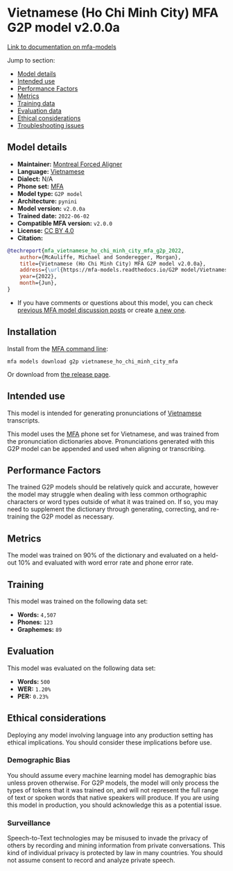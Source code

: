 
# Vietnamese (Ho Chi Minh City) MFA G2P model v2.0.0a

[Link to documentation on mfa-models](https://mfa-models.readthedocs.io/en/main/g2p/vietnamese_ho_chi_minh_city_mfa.html)

Jump to section:

- [Model details](#model-details)
- [Intended use](#intended-use)
- [Performance Factors](#performance-factors)
- [Metrics](#metrics)
- [Training data](#training-data)
- [Evaluation data](#evaluation-data)
- [Ethical considerations](#ethical-considerations)
- [Troubleshooting issues](#troubleshooting-issues)

## Model details

- **Maintainer:** [Montreal Forced Aligner](https://montreal-forced-aligner.readthedocs.io/)
- **Language:** [Vietnamese](https://en.wikipedia.org/wiki/Vietnamese_language)
- **Dialect:** N/A
- **Phone set:** [MFA](https://mfa-models.readthedocs.io/en/refactor/mfa_phone_set.html#vietnamese)
- **Model type:** `G2P model`
- **Architecture:** `pynini`
- **Model version:** `v2.0.0a`
- **Trained date:** `2022-06-02`
- **Compatible MFA version:** `v2.0.0`
- **License:** [CC BY 4.0](https://github.com/MontrealCorpusTools/mfa-models/tree/main/g2p/vietnamese/ho_chi_minh_city_mfa/v2.0.0a/LICENSE)
- **Citation:**

```bibtex
@techreport{mfa_vietnamese_ho_chi_minh_city_mfa_g2p_2022,
	author={McAuliffe, Michael and Sonderegger, Morgan},
	title={Vietnamese (Ho Chi Minh City) MFA G2P model v2.0.0a},
	address={\url{https://mfa-models.readthedocs.io/G2P model/Vietnamese/Vietnamese (Ho Chi Minh City) MFA G2P model v2_0_0a.html}},
	year={2022},
	month={Jun},
}
```

- If you have comments or questions about this model, you can check [previous MFA model discussion posts](https://github.com/MontrealCorpusTools/mfa-models/discussions?discussions_q=Vietnamese+Ho+Chi+Minh+City+MFA+G2P+model+v2.0.0a) or create [a new one](https://github.com/MontrealCorpusTools/mfa-models/discussions/new).

## Installation

Install from the [MFA command line](https://montreal-forced-aligner.readthedocs.io/en/latest/user_guide/models/index.html):

```
mfa models download g2p vietnamese_ho_chi_minh_city_mfa
```

Or download from [the release page](https://github.com/MontrealCorpusTools/mfa-models/releases/tag/g2p-vietnamese_ho_chi_minh_city_mfa-v2.0.0a).

## Intended use

This model is intended for generating pronunciations of [Vietnamese](https://en.wikipedia.org/wiki/Vietnamese_language) transcripts.

This model uses the [MFA](https://mfa-models.readthedocs.io/en/refactor/mfa_phone_set.html#vietnamese) phone set for Vietnamese, and was trained from the pronunciation dictionaries above. Pronunciations generated with this G2P model can be appended and used when aligning or transcribing.

## Performance Factors

The trained G2P models should be relatively quick and accurate, however the model may struggle when dealing with less common orthographic characters or word types outside of what it was trained on. If so, you may need to supplement the dictionary through generating, correcting, and re-training the G2P model as necessary.

## Metrics

The model was trained on 90% of the dictionary and evaluated on a held-out 10% and evaluated with word error rate and phone error rate.

## Training

This model was trained on the following data set:


* **Words:** `4,507`
* **Phones:** `123`
* **Graphemes:** `89`

## Evaluation

This model was evaluated on the following data set:


* **Words:** `500`
* **WER:** `1.20%`
* **PER:** `0.23%`

## Ethical considerations

Deploying any model involving language into any production setting has ethical implications. You should consider these implications before use.

### Demographic Bias

You should assume every machine learning model has demographic bias unless proven otherwise. For G2P models, the model will only process the types of tokens that it was trained on, and will not represent the full range of text or spoken words that native speakers will produce. If you are using this model in production, you should acknowledge this as a potential issue.

### Surveillance

Speech-to-Text technologies may be misused to invade the privacy of others by recording and mining information from private conversations. This kind of individual privacy is protected by law in many countries. You should not assume consent to record and analyze private speech.
